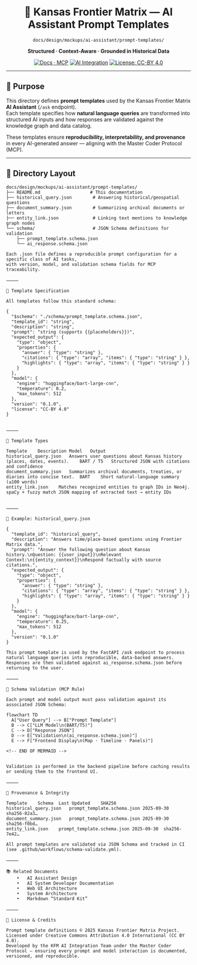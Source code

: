 <div align="center">

# 🧠 Kansas Frontier Matrix — AI Assistant Prompt Templates  
`docs/design/mockups/ai-assistant/prompt-templates/`

**Structured · Context-Aware · Grounded in Historical Data**

[![Docs · MCP](https://img.shields.io/badge/Docs-MCP-blue)](../../../../../docs/)
[![AI Integration](https://img.shields.io/badge/API-/ask-orange)](../../../../../src/api/)
[![License: CC-BY 4.0](https://img.shields.io/badge/License-CC--BY%204.0-lightgrey)](../../../../../LICENSE)

</div>

---

## 🎯 Purpose

This directory defines **prompt templates** used by the Kansas Frontier Matrix **AI Assistant** (`/ask` endpoint).  
Each template specifies how **natural language queries** are transformed into structured AI inputs and how responses are validated against the knowledge graph and data catalog.

These templates ensure **reproducibility, interpretability, and provenance** in every AI-generated answer — aligning with the Master Coder Protocol (MCP).

---

## 📁 Directory Layout

```text
docs/design/mockups/ai-assistant/prompt-templates/
├── README.md                   # This documentation
├── historical_query.json        # Answering historical/geospatial questions
├── document_summary.json        # Summarizing archival documents or letters
├── entity_link.json             # Linking text mentions to knowledge graph nodes
└── schema/                      # JSON Schema definitions for validation
    ├── prompt_template.schema.json
    └── ai_response.schema.json

Each .json file defines a reproducible prompt configuration for a specific class of AI tasks,
with version, model, and validation schema fields for MCP traceability.

⸻

🧩 Template Specification

All templates follow this standard schema:

{
  "$schema": "./schema/prompt_template.schema.json",
  "template_id": "string",
  "description": "string",
  "prompt": "string (supports {{placeholders}})",
  "expected_output": {
    "type": "object",
    "properties": {
      "answer": { "type": "string" },
      "citations": { "type": "array", "items": { "type": "string" } },
      "highlights": { "type": "array", "items": { "type": "string" } }
    }
  },
  "model": {
    "engine": "huggingface/bart-large-cnn",
    "temperature": 0.2,
    "max_tokens": 512
  },
  "version": "0.1.0",
  "license": "CC-BY 4.0"
}


⸻

🧠 Template Types

Template	Description	Model	Output
historical_query.json	Answers user questions about Kansas history (places, dates, events).	BART / T5	Structured JSON with citations and confidence
document_summary.json	Summarizes archival documents, treaties, or diaries into concise text.	BART	Short natural-language summary (≤100 words)
entity_link.json	Matches recognized entities to graph IDs in Neo4j.	spaCy + fuzzy match	JSON mapping of extracted text → entity IDs


⸻

💬 Example: historical_query.json

{
  "template_id": "historical_query",
  "description": "Answers time/place-based questions using Frontier Matrix data.",
  "prompt": "Answer the following question about Kansas history.\nQuestion: {{user_input}}\nRelevant Context:\n{{entity_context}}\nRespond factually with source citations.",
  "expected_output": {
    "type": "object",
    "properties": {
      "answer": { "type": "string" },
      "citations": { "type": "array", "items": { "type": "string" } },
      "highlights": { "type": "array", "items": { "type": "string" } }
    }
  },
  "model": {
    "engine": "huggingface/bart-large-cnn",
    "temperature": 0.25,
    "max_tokens": 512
  },
  "version": "0.1.0"
}

This prompt template is used by the FastAPI /ask endpoint to process natural language queries into reproducible, data-backed answers.
Responses are then validated against ai_response.schema.json before returning to the user.

⸻

🧩 Schema Validation (MCP Rule)

Each prompt and model output must pass validation against its associated JSON Schema:

flowchart TD
  A["User Query"] --> B["Prompt Template"]
  B --> C["LLM Model\n(BART/T5)"]
  C --> D["Response JSON"]
  D --> E["Validation\n(ai_response.schema.json)"]
  E --> F["Frontend Display\n(Map · Timeline · Panels)"]

<!-- END OF MERMAID -->


Validation is performed in the backend pipeline before caching results or sending them to the frontend UI.

⸻

🧾 Provenance & Integrity

Template	Schema	Last Updated	SHA256
historical_query.json	prompt_template.schema.json	2025-09-30	sha256-82a3…
document_summary.json	prompt_template.schema.json	2025-09-30	sha256-f0bd…
entity_link.json	prompt_template.schema.json	2025-09-30	sha256-7e42…

All prompt templates are validated via JSON Schema and tracked in CI (see .github/workflows/schema-validate.yml).

⸻

📚 Related Documents
	•	AI Assistant Design
	•	AI System Developer Documentation
	•	Web UI Architecture
	•	System Architecture
	•	Markdown “Standard Kit”

⸻

📜 License & Credits

Prompt template definitions © 2025 Kansas Frontier Matrix Project.
Licensed under Creative Commons Attribution 4.0 International (CC BY 4.0).
Developed by the KFM AI Integration Team under the Master Coder Protocol — ensuring every prompt and model interaction is documented, versioned, and reproducible.

